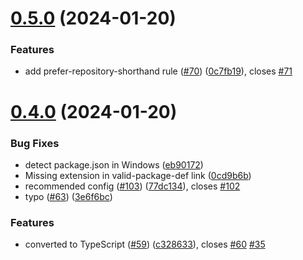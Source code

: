 # [0.5.0](https://github.com/JoshuaKGoldberg/eslint-plugin-package-json/compare/v0.4.0...v0.5.0) (2024-01-20)

### Features

-   add prefer-repository-shorthand rule ([#70](https://github.com/JoshuaKGoldberg/eslint-plugin-package-json/issues/70)) ([0c7fb19](https://github.com/JoshuaKGoldberg/eslint-plugin-package-json/commit/0c7fb199cdf0ba001bd996f6da2c4ba8cbbc7d0f)), closes [#71](https://github.com/JoshuaKGoldberg/eslint-plugin-package-json/issues/71)

# [0.4.0](https://github.com/JoshuaKGoldberg/eslint-plugin-package-json/compare/v0.1.3...v0.4.0) (2024-01-20)

### Bug Fixes

-   detect package.json in Windows ([eb90172](https://github.com/JoshuaKGoldberg/eslint-plugin-package-json/commit/eb901727c12fdd4f7a5d734c9e98f3123059bee8))
-   Missing extension in valid-package-def link ([0cd9b6b](https://github.com/JoshuaKGoldberg/eslint-plugin-package-json/commit/0cd9b6bd462b9b801cf69b1a09d8c23d4afcedf0))
-   recommended config ([#103](https://github.com/JoshuaKGoldberg/eslint-plugin-package-json/issues/103)) ([77dc134](https://github.com/JoshuaKGoldberg/eslint-plugin-package-json/commit/77dc1344ea7a34abcb6c0e87d61b65149b4fe2ca)), closes [#102](https://github.com/JoshuaKGoldberg/eslint-plugin-package-json/issues/102)
-   typo ([#63](https://github.com/JoshuaKGoldberg/eslint-plugin-package-json/issues/63)) ([3e6f6bc](https://github.com/JoshuaKGoldberg/eslint-plugin-package-json/commit/3e6f6bc40ed8a856199082429e66c77c099210f5))

### Features

-   converted to TypeScript ([#59](https://github.com/JoshuaKGoldberg/eslint-plugin-package-json/issues/59)) ([c328633](https://github.com/JoshuaKGoldberg/eslint-plugin-package-json/commit/c3286338cb98a3d5570ff95424057317a2881fa1)), closes [#60](https://github.com/JoshuaKGoldberg/eslint-plugin-package-json/issues/60) [#35](https://github.com/JoshuaKGoldberg/eslint-plugin-package-json/issues/35)
